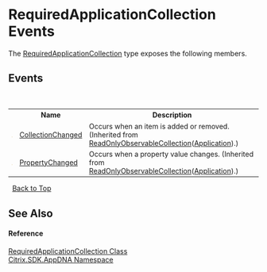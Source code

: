 # RequiredApplicationCollection Events
 

The <a href="T_Citrix_SDK_AppDNA_RequiredApplicationCollection">RequiredApplicationCollection</a> type exposes the following members.


## Events
&nbsp;<table><tr><th></th><th>Name</th><th>Description</th></tr><tr><td>![Protected event](media/protevent.gif "Protected event")</td><td><a href="http://msdn2.microsoft.com/en-us/library/ms653378" target="_blank">CollectionChanged</a></td><td>
Occurs when an item is added or removed.
 (Inherited from <a href="http://msdn2.microsoft.com/en-us/library/ms668620" target="_blank">ReadOnlyObservableCollection</a>(<a href="T_Citrix_SDK_AppDNA_Application">Application</a>).)</td></tr><tr><td>![Protected event](media/protevent.gif "Protected event")</td><td><a href="http://msdn2.microsoft.com/en-us/library/ms653379" target="_blank">PropertyChanged</a></td><td>
Occurs when a property value changes.
 (Inherited from <a href="http://msdn2.microsoft.com/en-us/library/ms668620" target="_blank">ReadOnlyObservableCollection</a>(<a href="T_Citrix_SDK_AppDNA_Application">Application</a>).)</td></tr></table>&nbsp;
<a href="#requiredapplicationcollection-events">Back to Top</a>

## See Also


#### Reference
<a href="T_Citrix_SDK_AppDNA_RequiredApplicationCollection">RequiredApplicationCollection Class</a><br /><a href="N_Citrix_SDK_AppDNA">Citrix.SDK.AppDNA Namespace</a><br />